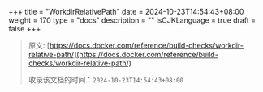 +++
title = "WorkdirRelativePath"
date = 2024-10-23T14:54:43+08:00
weight = 170
type = "docs"
description = ""
isCJKLanguage = true
draft = false
+++

> 原文: [https://docs.docker.com/reference/build-checks/workdir-relative-path/](https://docs.docker.com/reference/build-checks/workdir-relative-path/)
>
> 收录该文档的时间：`2024-10-23T14:54:43+08:00`
